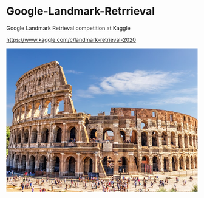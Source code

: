 # Google-Landmark-Retrrieval
Google Landmark Retrieval competition at Kaggle

https://www.kaggle.com/c/landmark-retrieval-2020

![01](./background_img_github.jpg)
